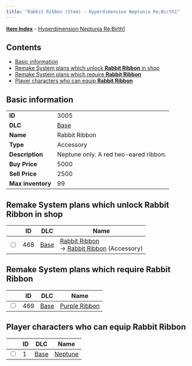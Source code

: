 ```yaml
---
title: "Rabbit Ribbon (Item) - Hyperdimension Neptunia Re;Birth1"
---
```


[**Item Index**](/neptunia/rb1/item/index.html) - [Hyperdimension Neptunia Re;Birth1](/neptunia/rb1)

## Contents

- [Basic information](#basic-information)
- [Remake System plans which unlock **Rabbit Ribbon** in shop](#remake-system-plans-which-unlock-rabbit-ribbon-in-shop)
- [Remake System plans which require **Rabbit Ribbon**](#remake-system-plans-which-require-rabbit-ribbon)
- [Player characters who can equip **Rabbit Ribbon**](#player-characters-who-can-equip-rabbit-ribbon)

## Basic information

|   |   |
| -- | -- |
| **ID** | 3005 |
| **DLC** | [Base](/neptunia/rb1/dlc/1-base.html) |
| **Name** | Rabbit Ribbon |
| **Type** | Accessory |
| **Description** | Neptune only. A red two-eared ribbon. |
| **Buy Price** | 5000 |
| **Sell Price** | 2500 |
| **Max inventory** | 99 |


## Remake System plans which unlock **Rabbit Ribbon** in shop

|    | ID | DLC | Name |
| -- | -- | --- | ---- |
| <input type="checkbox" id="rb1-remake-1-468" class="trackbox" /> | 468 | [Base](/neptunia/rb1/dlc/1-base.html) | [Rabbit Ribbon](/neptunia/rb1/remake/1-468-rabbit-ribbon.html)<br /> → [Rabbit Ribbon](/neptunia/rb1/item/1-3005-rabbit-ribbon.html) (Accessory) |


## Remake System plans which require **Rabbit Ribbon**

|    | ID | DLC | Name |
| -- | -- | --- | ---- |
| <input type="checkbox" id="rb1-quest-1-469" class="trackbox" /> | 469 | [Base](/neptunia/rb1/dlc/1-base.html) | [Purple Ribbon](/neptunia/rb1/quest/1-469-purple-ribbon.html) |


## Player characters who can equip **Rabbit Ribbon**

|    | ID | DLC | Name |
| -- | -- | --- | ---- |
| <input type="checkbox" id="rb1-player-1-1" class="trackbox" /> | 1 | [Base](/neptunia/rb1/dlc/1-base.html) | [Neptune](/neptunia/rb1/player/1-1-neptune.html) |
